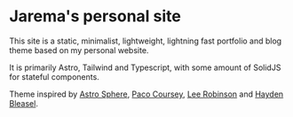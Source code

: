 # Jarema's personal site

This site is a static, minimalist, lightweight, lightning fast portfolio and blog theme based on my personal website.

It is primarily Astro, Tailwind and Typescript, with some amount of SolidJS for stateful components.

Theme inspired by [Astro Sphere](https://github.com/markhorn-dev/astro-sphere), [Paco Coursey](https://paco.me/), [Lee Robinson](https://leerob.io/) and [Hayden Bleasel](https://www.haydenbleasel.com/).
